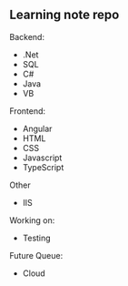 ## Learning note repo
Backend:
- .Net
- SQL
- C#
- Java
- VB

Frontend:
- Angular
- HTML
- CSS
- Javascript
- TypeScript

Other
- IIS


Working on:
- Testing

Future Queue:
- Cloud
